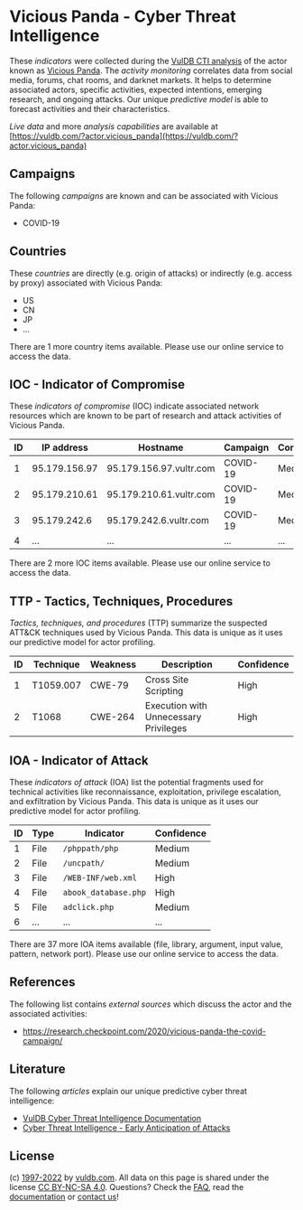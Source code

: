 # Vicious Panda - Cyber Threat Intelligence

These _indicators_ were collected during the [VulDB CTI analysis](https://vuldb.com/?kb.cti) of the actor known as [Vicious Panda](https://vuldb.com/?actor.vicious_panda). The _activity monitoring_ correlates data from social media, forums, chat rooms, and darknet markets. It helps to determine associated actors, specific activities, expected intentions, emerging research, and ongoing attacks. Our unique _predictive model_ is able to forecast activities and their characteristics.

_Live data_ and more _analysis capabilities_ are available at [https://vuldb.com/?actor.vicious_panda](https://vuldb.com/?actor.vicious_panda)

## Campaigns

The following _campaigns_ are known and can be associated with Vicious Panda:

* COVID-19

## Countries

These _countries_ are directly (e.g. origin of attacks) or indirectly (e.g. access by proxy) associated with Vicious Panda:

* US
* CN
* JP
* ...

There are 1 more country items available. Please use our online service to access the data.

## IOC - Indicator of Compromise

These _indicators of compromise_ (IOC) indicate associated network resources which are known to be part of research and attack activities of Vicious Panda.

ID | IP address | Hostname | Campaign | Confidence
-- | ---------- | -------- | -------- | ----------
1 | 95.179.156.97 | 95.179.156.97.vultr.com | COVID-19 | Medium
2 | 95.179.210.61 | 95.179.210.61.vultr.com | COVID-19 | Medium
3 | 95.179.242.6 | 95.179.242.6.vultr.com | COVID-19 | Medium
4 | ... | ... | ... | ...

There are 2 more IOC items available. Please use our online service to access the data.

## TTP - Tactics, Techniques, Procedures

_Tactics, techniques, and procedures_ (TTP) summarize the suspected ATT&CK techniques used by Vicious Panda. This data is unique as it uses our predictive model for actor profiling.

ID | Technique | Weakness | Description | Confidence
-- | --------- | -------- | ----------- | ----------
1 | T1059.007 | CWE-79 | Cross Site Scripting | High
2 | T1068 | CWE-264 | Execution with Unnecessary Privileges | High

## IOA - Indicator of Attack

These _indicators of attack_ (IOA) list the potential fragments used for technical activities like reconnaissance, exploitation, privilege escalation, and exfiltration by Vicious Panda. This data is unique as it uses our predictive model for actor profiling.

ID | Type | Indicator | Confidence
-- | ---- | --------- | ----------
1 | File | `/phppath/php` | Medium
2 | File | `/uncpath/` | Medium
3 | File | `/WEB-INF/web.xml` | High
4 | File | `abook_database.php` | High
5 | File | `adclick.php` | Medium
6 | ... | ... | ...

There are 37 more IOA items available (file, library, argument, input value, pattern, network port). Please use our online service to access the data.

## References

The following list contains _external sources_ which discuss the actor and the associated activities:

* https://research.checkpoint.com/2020/vicious-panda-the-covid-campaign/

## Literature

The following _articles_ explain our unique predictive cyber threat intelligence:

* [VulDB Cyber Threat Intelligence Documentation](https://vuldb.com/?kb.cti)
* [Cyber Threat Intelligence - Early Anticipation of Attacks](https://www.scip.ch/en/?labs.20201022)

## License

(c) [1997-2022](https://vuldb.com/?kb.changelog) by [vuldb.com](https://vuldb.com/?kb.about). All data on this page is shared under the license [CC BY-NC-SA 4.0](https://creativecommons.org/licenses/by-nc-sa/4.0/). Questions? Check the [FAQ](https://vuldb.com/?kb.faq), read the [documentation](https://vuldb.com/?kb) or [contact us](https://vuldb.com/?contact)!
